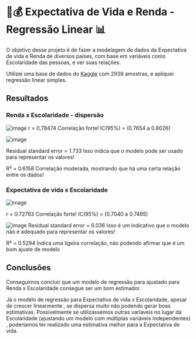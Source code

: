 # 🧬💰 Expectativa de Vida e Renda  - Regressão Linear 📊

O objetivo desse projeto é de fazer a modelagem de dados da Expectativa de vida e Renda de diversos países, com base em variáveis como Escolaridade das pessoas, e ver suas relações.

Utilizei uma base de dados do [Kaggle](https://www.kaggle.com/datasets/kumarajarshi/life-expectancy-who?datasetId=12603&language=R) com 2939 amostras, e apliquei regressão linear simples.

## Resultados
### Renda x Escolaridade - dispersão
![image](https://github.com/kamillyruseler/Predicao_regressao_linear/assets/107367118/478a1b7b-8798-42a1-a465-3a0c7cc54e50)
r = 0,78474
Correlação forte!
IC(95%) = (0.7654 a 0.8026)

![image](https://github.com/kamillyruseler/Predicao_regressao_linear/assets/107367118/4705b963-944b-4f3a-b978-8a838357c127)

Residual standard error = 1.733
Isso indica que o modelo pode ser usado para representar os valores!

R² = 0.6158 
Correlação moderada, mostrando que há uma certa relação entre os dados!


### Expectativa de vida x Escolaridade

![image](https://github.com/kamillyruseler/Predicao_regressao_linear/assets/107367118/5659c5b4-e4f8-49ee-823e-d27ab2eddc3a)

r  = 0.72763 
Correlação forte!
IC(95%) = (0.7040 a 0.7495)

![image](https://github.com/kamillyruseler/Predicao_regressao_linear/assets/107367118/6702e194-4afe-4eaf-b437-053db155d316)
Residual standard error = 6.036
Isso é um indicativo que o modelo não é adequado para representar os valores!

R² = 0.5294
Indica uma ligeira correlação, não podendo afirmar que é um bom ajuste de modelo

## Conclusões
Conseguimos concluir que um modelo de regressão para ajustado para Renda x Escolaridade consegue ser um bom estimador. 

Já o modelo de regressão para Expectativa de vida x Escolaridade, apesar de crescer linearmente , se dispersa muito não podendo gerar boas estimativas.
Possivelmente se utilizássemos outras variaveis no lugar da Escolaridade (ajustando um  modelo com múltiplas variáveis independentes) , poderíamos ter realizado uma estimativa melhor para a Expectativa de vida.

